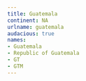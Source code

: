 ```yaml
---
title: Guatemala
continent: NA
urlname: guatemala
audacious: true
names:
- Guatemala
- Republic of Guatemala
- GT
- GTM
---
```


